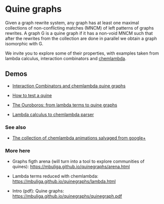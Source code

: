 # Quine graphs

Given a graph rewrite system, any graph has at least one maximal  collections of non-conflicting matches (MNCM) of left patterns of graphs rewrites. A graph G is a quine graph if it has a non-void MNCM such that after the rewrites from the collection are done in parallel we obtain a graph isomorphic with G. 

We invite you to  explore some of their properties, with examples taken from lambda calculus, interaction combinators and [chemlambda](https://github.com/chorasimilarity/chemlambda-gui/blob/gh-pages/dynamic/README.md). 


## Demos


* [Interaction Combinators and chemlambda quine graphs](https://mbuliga.github.io/quinegraphs/ice.html) 

* [How to test a quine](https://mbuliga.github.io/quinegraphs/quinegraph.html) 

* [The Ouroboros: from lambda terms to quine graphs](https://mbuliga.github.io/quinegraphs/ouroboros.html)

* [Lambda calculus  to chemlambda parser](https://mbuliga.github.io/quinegraphs/lambda2mol.html) 

### See also

* [The collection of chemlambda animations salvaged from google+](https://chemlambda.github.io/collection.html)

### More here

* Graphs figth arena (will turn into a tool to explore communities of quines):  https://mbuliga.github.io/quinegraphs/arena.html

* Lambda terms reduced with chemlambda: https://mbuliga.github.io/quinegraphs/lambda.html 

* Intro (pdf): Quine graphs: https://mbuliga.github.io/quinegraphs/quinegraph.pdf
